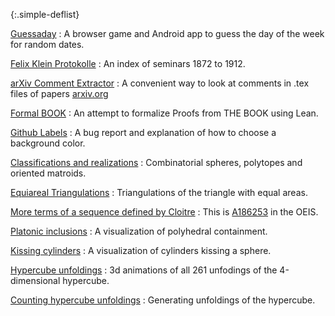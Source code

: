 {:.simple-deflist}

[Guessaday]({{site.baseurl}}/guessaday)
: A browser game and Android app to guess the day of the week for random dates.

[Felix Klein Protokolle]({{site.baseurl}}/klein)
: An index of seminars 1872 to 1912.

[arXiv Comment Extractor]({{site.baseurl}}/arxiv-comments)
: A convenient way to look at comments in .tex files of papers [arxiv.org](https://arxiv.org)

[Formal BOOK](https://github.com/mo271/formal_book)
: An attempt to formalize Proofs from THE BOOK using Lean.

[Github Labels]({{site.baseurl}}/github_labels)
: A bug report and explanation of how to choose a background color.

[Classifications and realizations]({{site.baseurl}}/polytopes)
: Combinatorial spheres, polytopes and oriented matroids.

[Equiareal Triangulations]({{site.baseurl}}/equiarea)
: Triangulations of the triangle with equal areas.

[More terms of a sequence defined by Cloitre]({{site.baseurl}}/oeis/cloitre.pdf)
: This is [A186253](https://oeis.org/A186253) in the OEIS.

[Platonic inclusions]({{site.baseurl}}/platon)
: A visualization of polyhedral containment.

[Kissing cylinders]({{site.baseurl}}/mo/cyl/kissing.html)
: A visualization of cylinders kissing a sphere.

[Hypercube unfoldings]({{site.baseurl}}/mo/198722/unfoldings)
: 3d animations of all 261 unfodings of the 4-dimensional hypercube.

[Counting hypercube unfoldings](https://github.com/google-research/google-research/tree/master/cube_unfoldings)
: Generating unfoldings of the hypercube.
